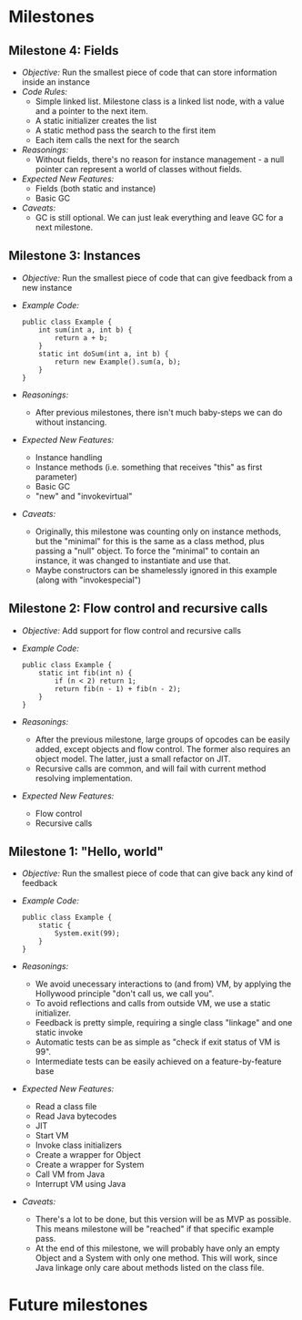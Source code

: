 # Milestones

## Milestone 4: Fields

+   *Objective:* Run the smallest piece of code that can store information inside an instance
+   *Code Rules:*
    + Simple linked list. Milestone class is a linked list node, with a value and a pointer
      to the next item.
    + A static initializer creates the list
    + A static method pass the search to the first item
    + Each item calls the next for the search
+   *Reasonings:*
    + Without fields, there's no reason for instance management - a null pointer can represent
      a world of classes without fields.
+   *Expected New Features:*
    + Fields (both static and instance)
    + Basic GC
+   *Caveats:*
    + GC is still optional. We can just leak everything and leave GC for a next milestone.

## Milestone 3: Instances

+   *Objective:* Run the smallest piece of code that can give feedback from a new instance
+   *Example Code:*

        public class Example {
            int sum(int a, int b) {
                return a + b;
            }
            static int doSum(int a, int b) {
                return new Example().sum(a, b);
            }
        }

+   *Reasonings:*
    + After previous milestones, there isn't much baby-steps we can do without instancing.
+   *Expected New Features:*
    + Instance handling
    + Instance methods (i.e. something that receives "this" as first parameter)
    + Basic GC
    + "new" and "invokevirtual"
+   *Caveats:*
    + Originally, this milestone was counting only on instance methods, but the "minimal"
      for this is the same as a class method, plus passing a "null" object. To force the
      "minimal" to contain an instance, it was changed to instantiate and use that.
    + Maybe constructors can be shamelessly ignored in this example (along with "invokespecial")

## Milestone 2: Flow control and recursive calls

+   *Objective:* Add support for flow control and recursive calls
+   *Example Code:*

        public class Example {
            static int fib(int n) {
                if (n < 2) return 1;
                return fib(n - 1) + fib(n - 2);
            }
        }

+   *Reasonings:*
    + After the previous milestone, large groups of opcodes can be easily added, except objects and flow control. The former also requires an object model. The latter, just a small refactor on JIT.
    + Recursive calls are common, and will fail with current method resolving implementation.
+   *Expected New Features:*
    + Flow control
    + Recursive calls

## Milestone 1: "Hello, world"

+   *Objective:* Run the smallest piece of code that can give back any kind of feedback
+   *Example Code:*

        public class Example {
            static {
                System.exit(99);
            }
        }

+   *Reasonings:*
    + We avoid unecessary interactions to (and from) VM, by applying the Hollywood principle "don't call us, we call you".
    + To avoid reflections and calls from outside VM, we use a static initializer. 
    + Feedback is pretty simple, requiring a single class "linkage" and one static invoke
    + Automatic tests can be as simple as "check if exit status of VM is 99".
    + Intermediate tests can be easily achieved on a feature-by-feature base
+   *Expected New Features:*
    + Read a class file
    + Read Java bytecodes
    + JIT
    + Start VM
    + Invoke class initializers
    + Create a wrapper for Object
    + Create a wrapper for System
    + Call VM from Java
    + Interrupt VM using Java
+   *Caveats:*
    + There's a lot to be done, but this version will be as MVP as possible. This means milestone will be "reached" if that specific example pass.
    + At the end of this milestone, we will probably have only an empty Object and a System with only one method. This will work, since Java linkage only care about methods listed on the class file.

# Future milestones

